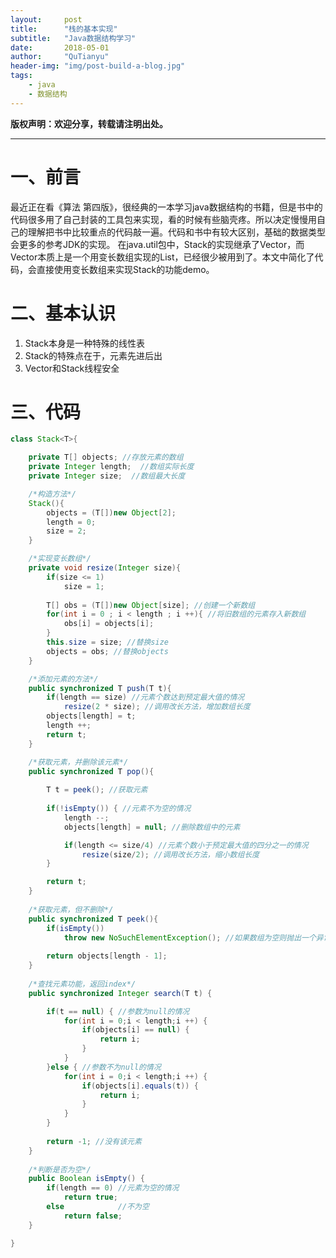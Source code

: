 ```yaml
---
layout:     post
title:      "栈的基本实现"
subtitle:   "Java数据结构学习"
date:       2018-05-01
author:     "QuTianyu"
header-img: "img/post-build-a-blog.jpg"
tags:
    - java
    - 数据结构
---
```



**版权声明：欢迎分享，转载请注明出处。**

---

# 一、前言

最近正在看《算法 第四版》，很经典的一本学习java数据结构的书籍，但是书中的代码很多用了自己封装的工具包来实现，看的时候有些脑壳疼。所以决定慢慢用自己的理解把书中比较重点的代码敲一遍。代码和书中有较大区别，基础的数据类型会更多的参考JDK的实现。
在java.util包中，Stack的实现继承了Vector，而Vector本质上是一个用变长数组实现的List，已经很少被用到了。本文中简化了代码，会直接使用变长数组来实现Stack的功能demo。

# 二、基本认识

1. Stack本身是一种特殊的线性表
2. Stack的特殊点在于，元素先进后出
3. Vector和Stack线程安全

# 三、代码

```java
class Stack<T>{

    private T[] objects; //存放元素的数组
    private Integer length;  //数组实际长度
    private Integer size;  //数组最大长度

    /*构造方法*/
    Stack(){
    	objects = (T[])new Object[2];
    	length = 0;
    	size = 2;
    }

    /*实现变长数组*/
    private void resize(Integer size){
    	if(size <= 1)
    		size = 1;
    	
        T[] obs = (T[])new Object[size]; //创建一个新数组
        for(int i = 0 ; i < length ; i ++){ //将旧数组的元素存入新数组
            obs[i] = objects[i];
        }
        this.size = size; //替换size
        objects = obs; //替换objects
    }

    /*添加元素的方法*/
    public synchronized T push(T t){
        if(length == size) //元素个数达到预定最大值的情况
            resize(2 * size); //调用改长方法，增加数组长度
        objects[length] = t;
        length ++;
        return t;
    }

    /*获取元素，并删除该元素*/
    public synchronized T pop(){
    	
    	T t = peek(); //获取元素
    	
    	if(!isEmpty()) { //元素不为空的情况
    		length --;
            objects[length] = null; //删除数组中的元素

            if(length <= size/4) //元素个数小于预定最大值的四分之一的情况
                resize(size/2); //调用改长方法，缩小数组长度
    	}

        return t;
    }
    
    /*获取元素，但不删除*/
    public synchronized T peek(){
        if(isEmpty()) 
        	throw new NoSuchElementException(); //如果数组为空则抛出一个异常
        
        return objects[length - 1];
    }
    
    /*查找元素功能，返回index*/
    public synchronized Integer search(T t) {

    	if(t == null) { //参数为null的情况
    		for(int i = 0;i < length;i ++) {
    			if(objects[i] == null) {
    				return i; 
    			}
    		}
    	}else { //参数不为null的情况
    		for(int i = 0;i < length;i ++) {
    			if(objects[i].equals(t)) {
    				return i;
    			}
    		}
    	}
    	
    	return -1; //没有该元素
    }
    
    /*判断是否为空*/
    public Boolean isEmpty() {
    	if(length == 0)	//元素为空的情况
            return true;
    	else			//不为空
    		return false;
    }

}

```